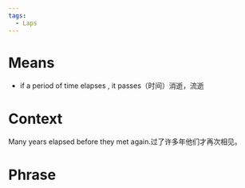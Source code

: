 ```yaml
---
tags:
  - Laps
---
```

# Means
- if a period of time elapses , it passes（时间）消逝，流逝
# Context
Many years elapsed before they met again.过了许多年他们才再次相见。
# Phrase
